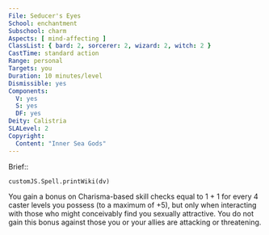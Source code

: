 ```yaml
---
File: Seducer's Eyes
School: enchantment
Subschool: charm
Aspects: [ mind-affecting ]
ClassList: { bard: 2, sorcerer: 2, wizard: 2, witch: 2 }
CastTime: standard action
Range: personal
Targets: you
Duration: 10 minutes/level
Dismissible: yes
Components:
  V: yes
  S: yes
  DF: yes
Deity: Calistria
SLALevel: 2
Copyright:
  Content: "Inner Sea Gods"
---
```

Brief:: 

```dataviewjs
customJS.Spell.printWiki(dv)
```

You gain a bonus on Charisma-based skill checks equal to 1 + 1 for every 4 caster levels you possess (to a maximum of +5), but only when interacting with those who might conceivably find you sexually attractive. You do not gain this bonus against those you or your allies are attacking or threatening.
